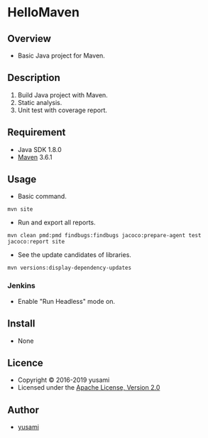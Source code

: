 # HelloMaven

## Overview

* Basic Java project for Maven.


## Description

1. Build Java project with Maven.
2. Static analysis.
3. Unit test with coverage report.

## Requirement

* Java SDK 1.8.0
* [Maven](https://maven.apache.org) 3.6.1

## Usage

* Basic command.

~~~
mvn site
~~~

* Run and export all reports.

~~~
mvn clean pmd:pmd findbugs:findbugs jacoco:prepare-agent test jacoco:report site
~~~

* See the update candidates of libraries.

~~~
mvn versions:display-dependency-updates
~~~


### Jenkins

* Enable "Run Headless" mode on.

## Install

* None

## Licence

* Copyright &copy; 2016-2019 yusami
* Licensed under the [Apache License, Version 2.0][Apache]

[Apache]: http://www.apache.org/licenses/LICENSE-2.0


## Author

* [yusami](https://github.com/yusami)
